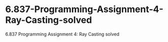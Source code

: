 # 6.837-Programming-Assignment-4-Ray-Casting-solved
6.837 Programming Assignment 4: Ray Casting solved

